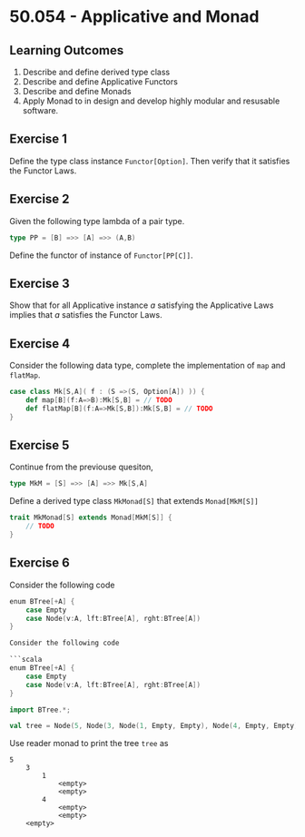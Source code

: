 # 50.054 - Applicative and Monad


## Learning Outcomes



1. Describe and define derived type class
2. Describe and define Applicative Functors
3. Describe and define Monads
4. Apply Monad to in design and develop highly modular and resusable software.


## Exercise 1 


Define the type class instance `Functor[Option]`. Then verify that it satisfies the Functor Laws.




## Exercise 2

Given the following type lambda of a pair type.
```scala
type PP = [B] =>> [A] =>> (A,B)
```

Define the functor of instance of `Functor[PP[C]]`.





## Exercise 3

Show that for all Applicative instance $a$ satisfying the Applicative Laws implies that $a$ satisfies the Functor Laws.


## Exercise 4

Consider the following data type, complete the implementation of `map` and `flatMap`.

```scala
case class Mk[S,A]( f : (S =>(S, Option[A]) )) {
    def map[B](f:A=>B):Mk[S,B] = // TODO
    def flatMap[B](f:A=>Mk[S,B]):Mk[S,B] = // TODO
}
```



## Exercise 5

Continue from the previouse quesiton, 

```scala
type MkM = [S] =>> [A] =>> Mk[S,A]
```

Define a derived type class `MkMonad[S]` that extends `Monad[MkM[S]]`

```scala
trait MkMonad[S] extends Monad[MkM[S]] {
    // TODO
}
```



## Exercise 6


Consider the following code

```scala
enum BTree[+A] {
    case Empty
    case Node(v:A, lft:BTree[A], rght:BTree[A])
}

Consider the following code

```scala
enum BTree[+A] {
    case Empty
    case Node(v:A, lft:BTree[A], rght:BTree[A])
}

import BTree.*;

val tree = Node(5, Node(3, Node(1, Empty, Empty), Node(4, Empty, Empty)), Empty)

```
Use reader monad to print the tree `tree` as

```
5
    3
        1
            <empty>
            <empty>
        4
            <empty>
            <empty>
    <empty>
```